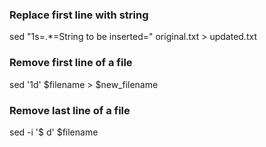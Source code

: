 ### Replace first line with string
sed "1s=.*=String to be inserted=" original.txt > updated.txt

### Remove first line of a file
sed '1d' $filename > $new_filename

### Remove last line of a file
sed -i '$ d' $filename
